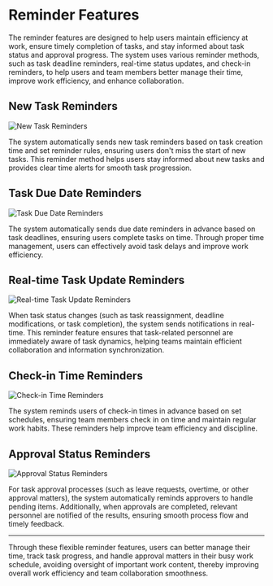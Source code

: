 # Reminder Features

The reminder features are designed to help users maintain efficiency at work, ensure timely completion of tasks, and stay informed about task status and approval progress. The system uses various reminder methods, such as task deadline reminders, real-time status updates, and check-in reminders, to help users and team members better manage their time, improve work efficiency, and enhance collaboration.

## New Task Reminders
![New Task Reminders](/images/en/en_reminder_1.png)

The system automatically sends new task reminders based on task creation time and set reminder rules, ensuring users don't miss the start of new tasks. This reminder method helps users stay informed about new tasks and provides clear time alerts for smooth task progression.

## Task Due Date Reminders
![Task Due Date Reminders](/images/en/en_reminder_0.png)

The system automatically sends due date reminders in advance based on task deadlines, ensuring users complete tasks on time. Through proper time management, users can effectively avoid task delays and improve work efficiency.

## Real-time Task Update Reminders
![Real-time Task Update Reminders](/images/en/en_reminder_3.png)

When task status changes (such as task reassignment, deadline modifications, or task completion), the system sends notifications in real-time. This reminder feature ensures that task-related personnel are immediately aware of task dynamics, helping teams maintain efficient collaboration and information synchronization.

## Check-in Time Reminders
![Check-in Time Reminders](/images/en/en_reminder_2.png)

The system reminds users of check-in times in advance based on set schedules, ensuring team members check in on time and maintain regular work habits. These reminders help improve team efficiency and discipline.

## Approval Status Reminders
![Approval Status Reminders](/images/en/appro_sub_3.png)

For task approval processes (such as leave requests, overtime, or other approval matters), the system automatically reminds approvers to handle pending items. Additionally, when approvals are completed, relevant personnel are notified of the results, ensuring smooth process flow and timely feedback.

---

Through these flexible reminder features, users can better manage their time, track task progress, and handle approval matters in their busy work schedule, avoiding oversight of important work content, thereby improving overall work efficiency and team collaboration smoothness.